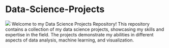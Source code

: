 # Data-Science-Projects
![](https://d1m75rqqgidzqn.cloudfront.net/wp-data/2019/09/11134058/What-is-data-science-2.jpg)
Welcome to my Data Science Projects Repository! This repository contains a collection of my data science projects, showcasing my skills and expertise in the field. The projects demonstrate my abilities in different aspects of data analysis, machine learning, and visualization.
